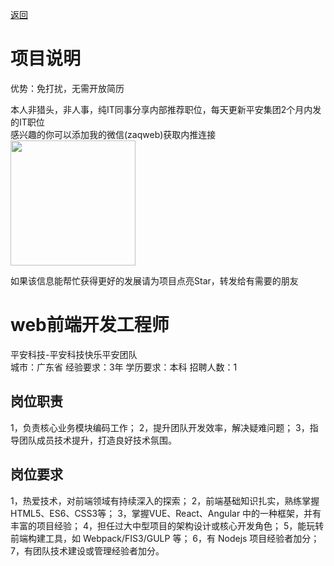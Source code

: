 [返回](../)

# 项目说明

优势：免打扰，无需开放简历

本人非猎头，非人事，纯IT同事分享内部推荐职位，每天更新平安集团2个月内发的IT职位  
感兴趣的你可以添加我的微信(zaqweb)获取内推连接  
<img src="https://github.com/zaqweb/PA-IT-JOBS/blob/master/WechatICode.jpeg"  height="200" width="200">

如果该信息能帮忙获得更好的发展请为项目点亮Star，转发给有需要的朋友

# web前端开发工程师
平安科技-平安科技快乐平安团队  
城市：广东省 经验要求：3年 学历要求：本科  招聘人数：1

## 岗位职责
1，负责核心业务模块编码工作；
2，提升团队开发效率，解决疑难问题；
3，指导团队成员技术提升，打造良好技术氛围。

## 岗位要求
1，热爱技术，对前端领域有持续深入的探索；
2，前端基础知识扎实，熟练掌握HTML5、ES6、CSS3等；
3，掌握VUE、React、Angular 中的一种框架，并有丰富的项目经验；
4，担任过大中型项目的架构设计或核心开发角色；
5，能玩转前端构建工具，如 Webpack/FIS3/GULP 等；
6，有 Nodejs  项目经验者加分；
7，有团队技术建设或管理经验者加分。




